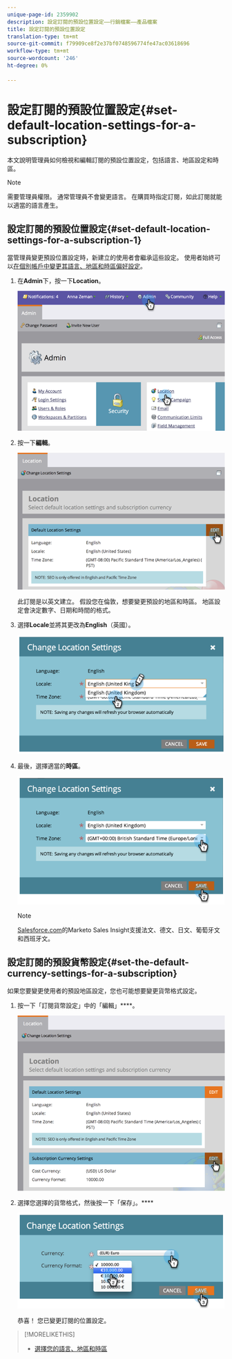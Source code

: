 ```yaml
---
unique-page-id: 2359902
description: 設定訂閱的預設位置設定——行銷檔案——產品檔案
title: 設定訂閱的預設位置設定
translation-type: tm+mt
source-git-commit: f79909ce8f2e37bf0748596774fe47ac03618696
workflow-type: tm+mt
source-wordcount: '246'
ht-degree: 0%

---
```



# 設定訂閱的預設位置設定{#set-default-location-settings-for-a-subscription}

本文說明管理員如何檢視和編輯訂閱的預設位置設定，包括語言、地區設定和時區。

>[!NOTE]
>
>需要管理員權限。 通常管理員不會變更語言。 在購買時指定訂閱，如此訂閱就能以適當的語言產生。

## 設定訂閱的預設位置設定{#set-default-location-settings-for-a-subscription-1}

當管理員變更預設位置設定時，新建立的使用者會繼承這些設定。 使用者始終可以[在個別帳戶中變更其語言、地區和時區偏好設定](/help/marketo/product-docs/administration/settings/select-your-language-locale-and-time-zone.md)。

1. 在&#x200B;**Admin**&#x200B;下，按一下&#x200B;**Location**。

   ![](assets/image2014-11-7-11-3a39-3a17.png)

1. 按一下&#x200B;**編輯**。

   ![](assets/image2014-11-7-11-3a40-3a39.png)

   此訂閱是以英文建立。 假設您在倫敦，想要變更預設的地區和時區。 地區設定會決定數字、日期和時間的格式。

1. 選擇&#x200B;**Locale**&#x200B;並將其更改為&#x200B;**English**（英國）。

   ![](assets/image2014-11-7-11-3a51-3a26.png)

1. 最後，選擇適當的&#x200B;**時區**。

   ![](assets/image2014-11-7-14-3a42-3a34.png)

   >[!NOTE]
   >
   >[Salesforce.com](https://salesforce.com/)的Marketo Sales Insight支援法文、德文、日文、葡萄牙文和西班牙文。

## 設定訂閱的預設貨幣設定{#set-the-default-currency-settings-for-a-subscription}

如果您要變更使用者的預設地區設定，您也可能想要變更貨幣格式設定。

1. 按一下「訂閱貨幣設定」中的「編輯」****。

   ![](assets/image2014-11-7-15-3a50-3a33.png)

1. 選擇您選擇的貨幣格式，然後按一下「保存」。****

   ![](assets/image2014-11-7-15-3a58-3a21.png)

   恭喜！ 您已變更訂閱的位置設定。

>[!MORELIKETHIS]
>
>* [選擇您的語言、地區和時區](/help/marketo/product-docs/administration/settings/select-your-language-locale-and-time-zone.md)

